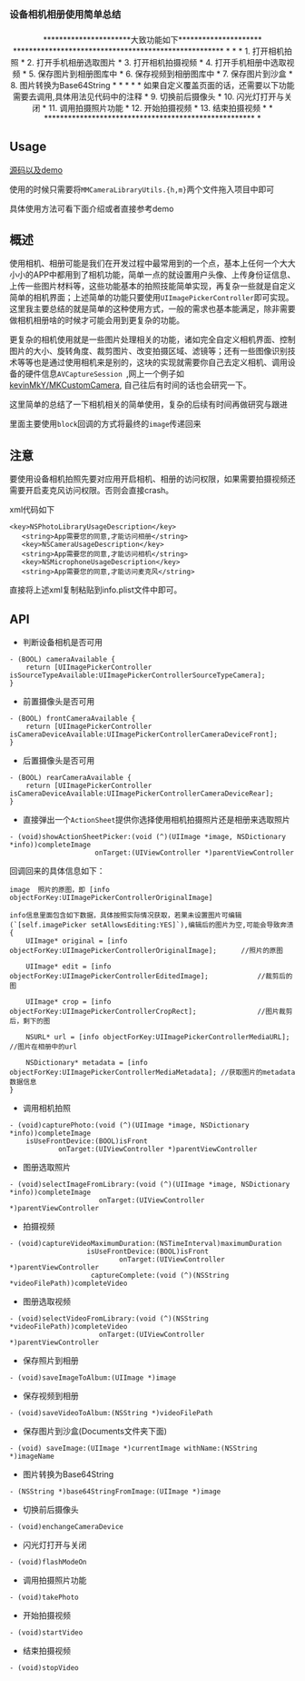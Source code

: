 ### 设备相机相册使用简单总结

### 


<center>**********************大致功能如下*********************
 *****************************************************
 *  *
	 *  1. 打开相机拍照
	 *  2. 打开手机相册选取图片
	 *  3. 打开相机拍摄视频
	 *  4. 打开手机相册中选取视频
	 *  5. 保存图片到相册图库中
	 *  6. 保存视频到相册图库中
	 *  7. 保存图片到沙盒
	 *  8. 图片转换为Base64String
	 *  
	 * * * * 如果自定义覆盖页面的话，还需要以下功能需要去调用,具体用法见代码中的注释
 	 *  9. 切换前后摄像头
 	 * 10. 闪光灯打开与关闭
 	 * 11. 调用拍摄照片功能
 	 * 12. 开始拍摄视频
 	 * 13. 结束拍摄视频 
 *  *
 *****************************************************
 *</center>
 
 Usage
 ------
 [源码以及demo](https://github.com/MinMao-Hub/iOS_CommonTools/tree/master/MMCameraLibraryUtils)
 
 使用的时候只需要将`MMCameraLibraryUtils.{h,m}`两个文件拖入项目中即可
 
 具体使用方法可看下面介绍或者直接参考demo
 

 概述
 ------
 
 使用相机、相册可能是我们在开发过程中最常用到的一个点，基本上任何一个大大小小的APP中都用到了相机功能，简单一点的就设置用户头像、上传身份证信息、上传一些图片材料等，这些功能基本的拍照技能简单实现，再复杂一些就是自定义简单的相机界面；上述简单的功能只要使用`UIImagePickerController`即可实现。这里我主要总结的就是简单的这种使用方式，一般的需求也基本能满足，除非需要做相机相册啥的时候才可能会用到更复杂的功能。
 
 更复杂的相机使用就是一些图片处理相关的功能，诸如完全自定义相机界面、控制图片的大小、旋转角度、裁剪图片、改变拍摄区域、滤镜等；还有一些图像识别技术等等也是通过使用相机来是别的，这块的实现就需要你自己去定义相机、调用设备的硬件信息`AVCaptureSession `,网上一个例子如[kevinMkY/MKCustomCamera](https://github.com/kevinMkY/MKCustomCamera), 自己往后有时间的话也会研究一下。
 
 这里简单的总结了一下相机相关的简单使用，复杂的后续有时间再做研究与跟进
 
 里面主要使用`block`回调的方式将最终的`image`传递回来
 
 注意
 ------
 
 要使用设备相机拍照先要对应用开启相机、相册的访问权限，如果需要拍摄视频还需要开启麦克风访问权限。否则会直接crash。
 
 xml代码如下
 
 ```
 <key>NSPhotoLibraryUsageDescription</key>
	<string>App需要您的同意,才能访问相册</string>
	<key>NSCameraUsageDescription</key>
	<string>App需要您的同意,才能访问相机</string>
	<key>NSMicrophoneUsageDescription</key>
	<string>App需要您的同意,才能访问麦克风</string>
 
 ```
 
 直接将上述xml复制粘贴到info.plist文件中即可。
 
 
 API
 ------
 
* 判断设备相机是否可用
 
```
- (BOOL) cameraAvailable {
    return [UIImagePickerController isSourceTypeAvailable:UIImagePickerControllerSourceTypeCamera];
}
```

* 前置摄像头是否可用

```
- (BOOL) frontCameraAvailable {
    return [UIImagePickerController isCameraDeviceAvailable:UIImagePickerControllerCameraDeviceFront];
}
```

* 后置摄像头是否可用

```
- (BOOL) rearCameraAvailable {
    return [UIImagePickerController isCameraDeviceAvailable:UIImagePickerControllerCameraDeviceRear];
}
```

* 直接弹出一个`ActionSheet`提供你选择使用相机拍摄照片还是相册来选取照片

```
- (void)showActionSheetPicker:(void (^)(UIImage *image, NSDictionary *info))completeImage
                     onTarget:(UIViewController *)parentViewController
```


回调回来的具体信息如下：

```
image  照片的原图，即 [info objectForKey:UIImagePickerControllerOriginalImage]
 
info信息里面包含如下数据，具体按照实际情况获取，若果未设置图片可编辑(`[self.imagePicker setAllowsEditing:YES]`),编辑后的图片为空,可能会导致奔溃
{
    UIImage* original = [info objectForKey:UIImagePickerControllerOriginalImage];      //照片的原图
 
    UIImage* edit = [info objectForKey:UIImagePickerControllerEditedImage];            //裁剪后的图
 
    UIImage* crop = [info objectForKey:UIImagePickerControllerCropRect];               //图片裁剪后，剩下的图
 
    NSURL* url = [info objectForKey:UIImagePickerControllerMediaURL];                  //图片在相册中的url
 
    NSDictionary* metadata = [info objectForKey:UIImagePickerControllerMediaMetadata]; //获取图片的metadata数据信息
}
```

* 调用相机拍照

```
- (void)capturePhoto:(void (^)(UIImage *image, NSDictionary *info))completeImage
    isUseFrontDevice:(BOOL)isFront
            onTarget:(UIViewController *)parentViewController
```

* 图册选取照片

```
- (void)selectImageFromLibrary:(void (^)(UIImage *image, NSDictionary *info))completeImage
                      onTarget:(UIViewController *)parentViewController
```

* 拍摄视频

```
- (void)captureVideoMaximumDuration:(NSTimeInterval)maximumDuration
                   isUseFrontDevice:(BOOL)isFront
                           onTarget:(UIViewController *)parentViewController
                    captureComplete:(void (^)(NSString *videoFilePath))completeVideo
```

* 图册选取视频

```
- (void)selectVideoFromLibrary:(void (^)(NSString *videoFilePath))completeVideo
                      onTarget:(UIViewController *)parentViewController
```

* 保存照片到相册

```
- (void)saveImageToAlbum:(UIImage *)image
```

* 保存视频到相册

```
- (void)saveVideoToAlbum:(NSString *)videoFilePath
```

* 保存图片到沙盒(Documents文件夹下面)

```
- (void) saveImage:(UIImage *)currentImage withName:(NSString *)imageName
```

* 图片转换为Base64String

```
- (NSString *)base64StringFromImage:(UIImage *)image
```

* 切换前后摄像头

```
- (void)enchangeCameraDevice
```

* 闪光灯打开与关闭

```
- (void)flashModeOn
```

* 调用拍摄照片功能

```
- (void)takePhoto 
```

* 开始拍摄视频

```
- (void)startVideo
```

* 结束拍摄视频

```
- (void)stopVideo
```